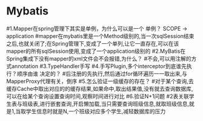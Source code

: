 # Mybatis
#1.Mapper在spring管理下其实是单例，为什么可以是一个 单例？ SCOPE -> application
#mapper在mybatis里是一个Method级别的,当一次sqlSession结束之后,也就关闭了;在Spring管理下,变成了一个单列,让它一直存在,可以在该mapper的所有sqlSession使用,变成了一个application级别的
#2.MyBatis在Spring集成下没有mapper的xml文件会不会报错,为什么？
#不会,可以用注解的方式annotation
#3.TypeHandler手写
#4.手写Plugin,多个interceptor到底谁先执行？顺序由谁 决定的？
#后注册的先执行,然后通过for循环遍历一一取出来,与MapperProxy代理有关，倒序
#5.怎么验证一级缓存的存在？
#对于某个查询,去缓存Cache中取出对应的的缓存结果,如果命中,取出结果值,没有就去查询数据库,可以在给某个查询设置查询时间,观察时间进行对比
#6.验证N+1问题
#2表关联学生表与班级表,进行嵌套查询,开启懒加载,当只需要查询班级信息,就取班级信息,就是1,当取学生信息时就是N,一个班级对应多个学生,减轻数据库的压力
